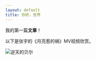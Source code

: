 ```yaml
---
layout: default
title: 你好，世界
---
```


我的第一篇**文章**！

以下是张宇的《月亮惹的祸》MV视频欣赏。

![逆天的贝尔](http://i1.sinaimg.cn/ty/g/laliga/2014-04-17/U7880P6T12D7123465F44DT20140417110149.jpg)
